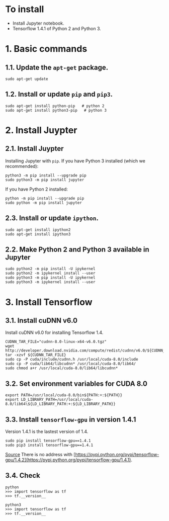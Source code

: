 # To install
* Install Jupyter notebook.
* Tensorflow 1.4.1 of Python 2 and Python 3.

# 1. Basic commands
## 1.1. Update the `apt-get` package.
```
sudo apt-get update
```

## 1.2. Install or update `pip` and `pip3`.
```
sudo apt-get install python-pip	  # python 2
sudo apt-get install python3-pip   # python 3
```

# 2. Install Juypter

## 2.1. Install Juypter
Installing Jupyter with `pip`.
If you have Python 3 installed (which we recommended):
```
python3 -m pip install --upgrade pip
sudo python3 -m pip install jupyter
```
If you have Python 2 installed:
```
python -m pip install --upgrade pip
sudo python -m pip install jupyter
```
## 2.3. Install or update `ipython`.
```
sudo apt-get install ipython2
sudo apt-get install ipython3
```

## 2.2. Make Python 2 and Python 3 available in Jupyter
```
sudo python2 -m pip install -U ipykernel
sudo python2 -m ipykernel install --user
sudo python3 -m pip install -U ipykernel
sudo python3 -m ipykernel install --user
```

# 3. Install Tensorflow

## 3.1. Install cuDNN v6.0
Install cuDNN v6.0 for installing Tensorflow 1.4.
```
CUDNN_TAR_FILE="cudnn-8.0-linux-x64-v6.0.tgz"
wget http://developer.download.nvidia.com/compute/redist/cudnn/v6.0/${CUDNN_TAR_FILE}
tar -xzvf ${CUDNN_TAR_FILE}
sudo cp -P cuda/include/cudnn.h /usr/local/cuda-8.0/include
sudo cp -P cuda/lib64/libcudnn* /usr/local/cuda-8.0/lib64/
sudo chmod a+r /usr/local/cuda-8.0/lib64/libcudnn*
```

## 3.2. Set environment variables for CUDA 8.0
```
export PATH=/usr/local/cuda-8.0/bin${PATH:+:${PATH}}
export LD_LIBRARY_PATH=/usr/local/cuda-8.0/lib64\${LD_LIBRARY_PATH:+:${LD_LIBRARY_PATH}}
```

## 3.3. Install `tensorflow-gpu` in version 1.4.1
Version 1.4.1 is the lastest version of 1.4.
```
sudo pip install tensorflow-gpu==1.4.1
sudo pip3 install tensorflow-gpu==1.4.1
```
[Source](https://pypi.python.org/pypi/tensorflow-gpu/1.4.1)
There is no address with [https://pypi.python.org/pypi/tensorflow-gpu/1.4.2](https://pypi.python.org/pypi/tensorflow-gpu/1.4.1).

## 3.4. Check
```
python
>>> import tensorflow as tf
>>> tf.__version__
```
```
python3
>>> import tensorflow as tf
>>> tf.__version__
```
